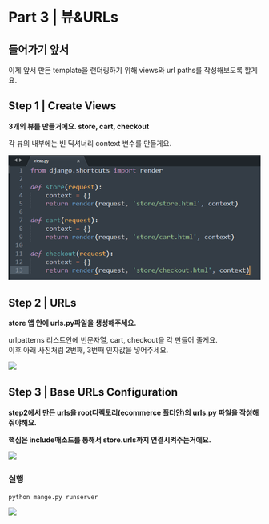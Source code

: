 # Part 3 \| 뷰&URLs

## 들어가기 앞서

이제 앞서 만든 template을 랜더링하기 위해 views와 url paths를 작성해보도록 할게요.

## **Step 1 \| Create Views**

**3개의 뷰를 만들거에요. store, cart, checkout**

각 뷰의 내부에는 빈 딕셔너리 context 변수를 만들게요.

![](../../../../.gitbook/assets/image%20%28381%29.png)

## **Step 2 \| URLs**

**store 앱 안에 urls.py파일을 생성해주세요.** 

urlpatterns 리스트안에 빈문자열, cart, checkout을 각 만들어 줄게요.  
이후 아래 사진처럼 2번째, 3번째 인자값을 넣어주세요.

 [![](https://stepswithcode.s3-us-west-2.amazonaws.com/m1-prt3/2+urls.png)](https://stepswithcode.s3-us-west-2.amazonaws.com/m1-prt3/2+urls.png)

## **Step 3 \| Base URLs Configuration**

**step2에서 만든 urls을 root디렉토리\(ecommerce 폴더안\)의 urls.py 파일을 작성해줘야해요.** 

**핵심은 include매소드를 통해서 store.urls까지 연결시켜주는거에요.**

 [![](https://stepswithcode.s3-us-west-2.amazonaws.com/m1-prt3/3+urls-root.png)](https://stepswithcode.s3-us-west-2.amazonaws.com/m1-prt3/3+urls-root.png)



###  실행 

```text
python mange.py runserver
```

 [![](https://stepswithcode.s3-us-west-2.amazonaws.com/m1-prt3/4+testurls.png)](https://stepswithcode.s3-us-west-2.amazonaws.com/m1-prt3/4+testurls.png)

